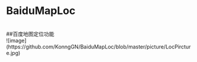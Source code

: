 # BaiduMapLoc
<br>
##百度地图定位功能
<br>
![image](https://github.com/KonngGN/BaiduMapLoc/blob/master/picture/LocPircture.jpg)
